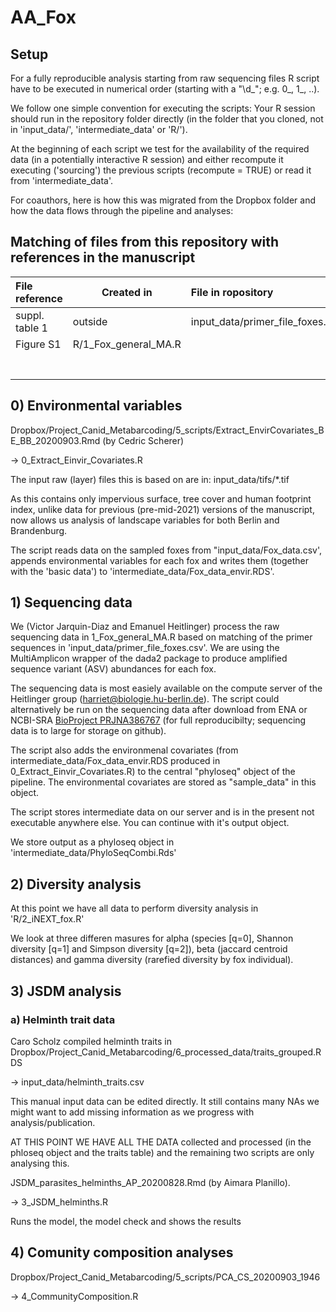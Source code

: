 # AA_Fox

## Setup 
For a fully reproducible analysis starting from raw sequencing files R
script have to be executed in numerical order (starting with a "\\d_";
e.g. 0_, 1_, ..).

We follow one simple convention for executing the scripts: Your R
session should run in the repository folder directly (in the folder
that you cloned, not in 'input_data/', 'intermediate_data' or 'R/').

At the beginning of each script we test for the availability of the
required data (in a potentially interactive R session) and either
recompute it executing ('sourcing') the previous scripts (recompute =
TRUE) or read it from 'intermediate_data'. 

For coauthors, here is how this was migrated from the Dropbox folder
and how the data flows through the pipeline and analyses:

## Matching of files from this repository with references in the manuscript

| File reference | Created in           | File in ropository               |
|:---------------|----------------------|:---------------------------------|
| suppl. table 1 | outside              | input_data/primer_file_foxes.csv |
| Figure S1      | R/1_Fox_general_MA.R |                                  |
|                |                      |                                  |
|                |                      |                                  |
|                |                      |                                  |
|                |                      |                                  |
|                |                      |                                  |
|                |                      |                                  |
|                |                      |                                  |


## 0) Environmental variables

Dropbox/Project_Canid_Metabarcoding/5_scripts/Extract_EnvirCovariates_BE_BB_20200903.Rmd
(by Cedric Scherer)
 
-> 0_Extract_Einvir_Covariates.R
 
The input raw (layer) files this is based on are in:
input_data/tifs/*.tif

As this contains only impervious surface, tree cover and human
footprint index, unlike data for previous (pre-mid-2021) versions of
the manuscript, now allows us analysis of landscape variables for both
Berlin and Brandenburg.

The script reads data on the sampled foxes from
"input_data/Fox_data.csv', appends environmental variables for each
fox and writes them (together with the 'basic data') to
'intermediate_data/Fox_data_envir.RDS'.

 
## 1) Sequencing data 
We (Victor Jarquin-Diaz and Emanuel Heitlinger) process the raw
sequencing data in 1_Fox_general_MA.R based on matching of the primer
sequences in 'input_data/primer_file_foxes.csv'. We are using the
MultiAmplicon wrapper of the dada2 package to produce amplified
sequence variant (ASV) abundances for each fox.

The sequencing data is most easiely available on the compute server of
the Heitlinger group (harriet@biologie.hu-berlin.de). The script could
alternatively be run on the sequencing data after download from ENA or
NCBI-SRA [BioProject
PRJNA386767](https://www.ncbi.nlm.nih.gov/sra/PRJNA386767) (for full
reproducibilty; sequencing data is to large for storage on github).

The script also adds the environmenal covariates (from
intermediate_data/Fox_data_envir.RDS produced in
0_Extract_Einvir_Covariates.R) to the central "phyloseq" object of the
pipeline. The environmental covariates are stored as "sample_data" in
this object.

The script stores intermediate data on our server and is in the
present not executable anywhere else. You can continue with it's
output object. 
 
We store output as a phyloseq object in
'intermediate_data/PhyloSeqCombi.Rds'

## 2) Diversity analysis

At this point we have all data to perform diversity analysis in
'R/2_iNEXT_fox.R'

We look at three differen masures for alpha (species [q=0], Shannon
diversity [q=1] and Simpson diversity [q=2]), beta (jaccard centroid
distances) and gamma diversity (rarefied diversity by fox individual).


## 3) JSDM analysis 

### a) Helminth trait data
Caro Scholz compiled helminth traits in 
Dropbox/Project_Canid_Metabarcoding/6_processed_data/traits_grouped.RDS
 
-> input_data/helminth_traits.csv
 
This manual input data can be edited directly. It still contains many
NAs we might want to add missing information as we progress with
analysis/publication.
 
AT THIS POINT WE HAVE ALL THE DATA collected and processed (in the
phloseq object and the traits table) and the remaining two scripts are
only analysing this.
 
JSDM_parasites_helminths_AP_20200828.Rmd (by Aimara
Planillo). 
 
-> 3_JSDM_helminths.R

Runs the model, the model check and shows the results
 
## 4) Comunity composition analyses

Dropbox/Project_Canid_Metabarcoding/5_scripts/PCA_CS_20200903_1946 
 
-> 4_CommunityComposition.R
 
